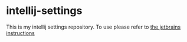 # intellij-settings

This is my intellij settings repository. To use please refer to [the jetbrains instructions](https://www.jetbrains.com/help/phpstorm/2016.3/sharing-your-ide-settings.html)
